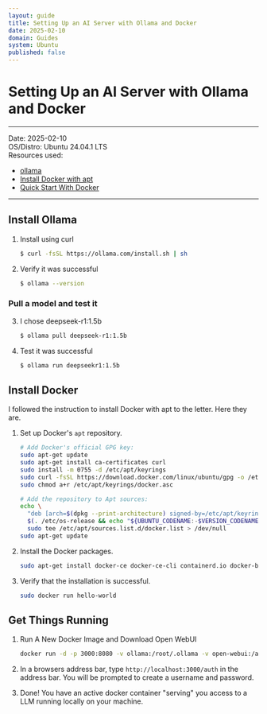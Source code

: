 ```yaml
---
layout: guide
title: Setting Up an AI Server with Ollama and Docker
date: 2025-02-10
domain: Guides
system: Ubuntu
published: false
---
```


# Setting Up an AI Server with Ollama and Docker

---

Date: 2025-02-10  
OS/Distro: Ubuntu 24.04.1 LTS  
Resources used:  
- [ollama](https://ollama.com/)  
- [Install Docker with apt](https://docs.docker.com/engine/install/ubuntu/#install-using-the-repository)  
- [Quick Start With Docker](https://docs.openwebui.com/#quick-start-with-docker-)

---

## Install Ollama
1. Install using curl
    
    ```bash
    $ curl -fsSL https://ollama.com/install.sh | sh
    ```

2. Verify it was successful

    ```bash
    $ ollama --version
    ```

### Pull a model and test it
3. I chose deepseek-r1:1.5b

    ```bash
    $ ollama pull deepseek-r1:1.5b
    ```

4. Test it was successful

    ```bash
    $ ollama run deepseekr1:1.5b
    ```

## Install Docker
I followed the instruction to install Docker with apt to the letter. Here they are.

1. Set up Docker's `apt` repository.

    ```bash
    # Add Docker's official GPG key:
    sudo apt-get update
    sudo apt-get install ca-certificates curl
    sudo install -m 0755 -d /etc/apt/keyrings
    sudo curl -fsSL https://download.docker.com/linux/ubuntu/gpg -o /etc/apt/keyrings/docker.asc
    sudo chmod a+r /etc/apt/keyrings/docker.asc

    # Add the repository to Apt sources:
    echo \
      "deb [arch=$(dpkg --print-architecture) signed-by=/etc/apt/keyrings/docker.asc] https://download.docker.com/linux/ubuntu \
      $(. /etc/os-release && echo "${UBUNTU_CODENAME:-$VERSION_CODENAME}") stable" | \
      sudo tee /etc/apt/sources.list.d/docker.list > /dev/null
    sudo apt-get update
    ```

2. Install the Docker packages.

    ```bash
    sudo apt-get install docker-ce docker-ce-cli containerd.io docker-buildx-plugin docker-compose-plugin
    ```

3. Verify that the installation is successful.

    ```bash
    sudo docker run hello-world
    ```

## Get Things Running
1. Run A New Docker Image and Download Open WebUI

    ```bash
    docker run -d -p 3000:8080 -v ollama:/root/.ollama -v open-webui:/app/backend/data --name open-webui --restart always ghcr.io/open-webui/open-webui:ollama
    ```

2. In a browsers address bar, type `http://localhost:3000/auth` in the address bar. You will be prompted to create a username and password.
3. Done! You have an active docker container "serving" you access to a LLM running locally on your machine.
